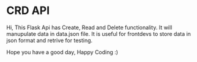 # CRD API #

Hi, This Flask Api has Create, Read and Delete functionality. It will manupulate data in data.json file. It is useful for frontdevs to store data in json format and retrive for testing.

Hope you have a good day, Happy Coding :)